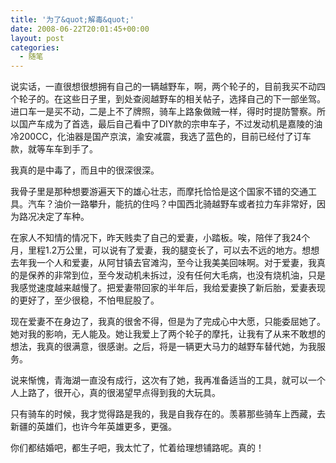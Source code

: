 ```yaml
---
title: '为了&quot;解毒&quot;'
date: 2008-06-22T20:01:45+00:00
layout: post
categories:
  - 随笔
---
```


说实话，一直很想很想拥有自己的一辆越野车，啊，两个轮子的，目前我买不动四个轮子的。在这些日子里，到处查阅越野车的相关帖子，选择自己的下一部坐驾。进口车一是买不动，二是上不了牌照，骑车上路象做贼一样，得时时提防警察。所以国产车成为了首选，最后自己看中了DIY款的宗申车子，不过发动机是嘉陵的油冷200CC，化油器是国产京滨，渝安减震，我选了蓝色的，目前已经付了订车款，就等车车到手了。

我真的是中毒了，而且中的很深很深。

我骨子里是那种想要游遍天下的雄心壮志，而摩托恰恰是这个国家不错的交通工具。汽车？油价一路攀升，能抗的住吗？中国西北骑越野车或者拉力车非常好，因为路况决定了车种。

在家人不知情的情况下，昨天贱卖了自己的爱妻，小踏板。唉，陪伴了我24个月，里程1.2万公里，可以说有了爱妻，我的腿变长了，可以去不远的地方。想想去年我一个人和爱妻，从阿甘镇去官滩沟，至今让我美美回味啊。对于爱妻，我真的是保养的非常到位，至今发动机未拆过，没有任何大毛病，也没有烧机油，只是我感觉速度越来越慢了。把爱妻带回家的半年后，我给爱妻换了新后胎，爱妻表现的更好了，至少很稳，不怕甩屁股了。

现在爱妻不在身边了，我真的很舍不得，但是为了完成心中大愿，只能委屈她了。她对我的影响，无人能及。她让我爱上了两个轮子的摩托，让我有了从来不敢想的想法，我真的很满意，很感谢。之后，将是一辆更大马力的越野车替代她，为我服务。
<!--more-->
说来惭愧，青海湖一直没有成行，这次有了她，我再准备适当的工具，就可以一个人上路了，很开心，真的很渴望早点得到我的大玩具。

只有骑车的时候，我才觉得路是我的，我是自我存在的。羡慕那些骑车上西藏，去新疆的英雄们，也许今年英雄更多，更强。

你们都结婚吧，都生子吧，我太忙了，忙着给理想铺路呢。真的！